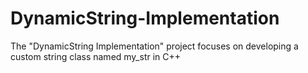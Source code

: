 # DynamicString-Implementation
The "DynamicString Implementation" project focuses on developing a custom string class named my_str in C++

